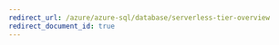 ```yaml
---
redirect_url: /azure/azure-sql/database/serverless-tier-overview
redirect_document_id: true
---
```

